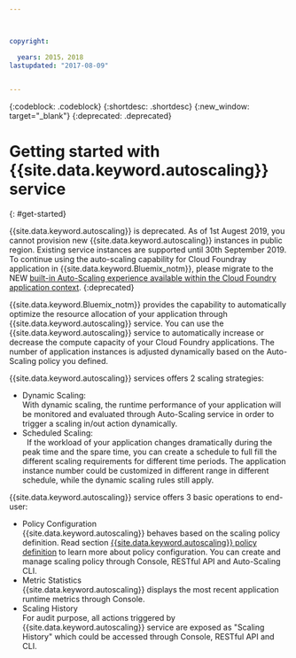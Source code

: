 ```yaml
---

 

copyright:

  years: 2015，2018
lastupdated: "2017-08-09"  
 

---
```


{:codeblock: .codeblock}
{:shortdesc: .shortdesc}
{:new_window: target="_blank"}
{:deprecated: .deprecated}

# Getting started with {{site.data.keyword.autoscaling}} service
{: #get-started}

{{site.data.keyword.autoscaling}} is deprecated. As of 1st Augest 2019, you cannot provision new {{site.data.keyword.autoscaling}} instances in public region. Existing service instances are supported until 30th September 2019. <br/>
To continue using the auto-scaling capability for Cloud Foundray application in {{site.data.keyword.Bluemix_notm}}, please migrate to the NEW [built-in Auto-Scaling experience available within the Cloud Foundry application context](https://{DomainName}/docs/cloud-foundry-public?topic=cloud-foundry-public-autoscale_cloud_foundry_apps). 
{:deprecated}

{{site.data.keyword.Bluemix_notm}} provides the capability to automatically optimize the resource allocation of your application through {{site.data.keyword.autoscaling}} service. You can use the {{site.data.keyword.autoscaling}} service to automatically increase or decrease the compute capacity of your Cloud Foundry applications. The number of application instances is adjusted dynamically based on the Auto-Scaling policy you defined.

{{site.data.keyword.autoscaling}} services  offers 2 scaling strategies: 
  * Dynamic Scaling:  
    With dynamic scaling, the runtime performance of your application will be monitored and evaluated through Auto-Scaling service in order to trigger a scaling in/out action dynamically. 
  * Scheduled Scaling:  
    If the workload of your application changes dramatically during the peak time and the spare time, you can create a schedule to full fill the different scaling requirements for different time periods. The application instance number could be customized in different range in different schedule, while the dynamic scaling rules still apply. 

{{site.data.keyword.autoscaling}} service offers 3 basic operations to end-user: 
  * Policy Configuration  
    {{site.data.keyword.autoscaling}} behaves based on the scaling policy definition. 
    Read section [{{site.data.keyword.autoscaling}} policy definition](./policy.html#policy_fields) to learn more about policy configuration. You can create and manage scaling policy through Console, RESTful API and Auto-Scaling CLI. 
  * Metric Statistics  
    {{site.data.keyword.autoscaling}} displays the most recent application runtime metrics through Console. 
  * Scaling History  
    For audit purpose, all actions triggered by {{site.data.keyword.autoscaling}} service are exposed as "Scaling History" which could be accessed through Console, RESTful API and CLI. 
